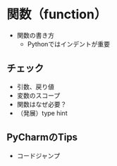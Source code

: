 # 関数（function）
- 関数の書き方
    - Pythonではインデントが重要


## チェック
- 引数、戻り値
- 変数のスコープ
- 関数はなぜ必要？
- （発展）type hint

## PyCharmのTips
- コードジャンプ
